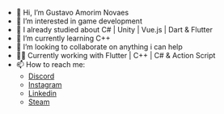 - 👋 Hi, I’m Gustavo Amorim Novaes
- 👀 I’m interested in game development
- 📝 I already studied about C# | Unity | Vue.js | Dart & Flutter
- 🌱 I’m currently learning C++
- 💞️ I’m looking to collaborate on anything i can help
- 👷‍♂️ Currently working with Flutter | C++ | C# & Action Script
- 📫 How to reach me:
  - [Discord](https://discord.gg/jGScV5u)
  - [Instagram](https://www.instagram.com/sir_ganb/)
  - [Linkedin](https://www.linkedin.com/in/gustavo-amorim-novaes-bueno-821b61237/)
  - [Steam](https://steamcommunity.com/id/sir_ganb/)
